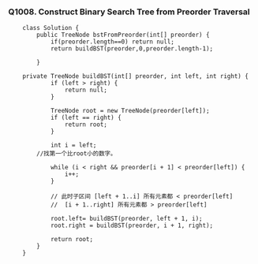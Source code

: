 ### Q1008. Construct Binary Search Tree from Preorder Traversal

        class Solution {
            public TreeNode bstFromPreorder(int[] preorder) {
                if(preorder.length==0) return null;
                return buildBST(preorder,0,preorder.length-1);

            }

        private TreeNode buildBST(int[] preorder, int left, int right) {
                if (left > right) {
                    return null;
                }

                TreeNode root = new TreeNode(preorder[left]);
                if (left == right) {
                    return root;
                }

                int i = left;
            //找第一个比root小的数字。

                while (i < right && preorder[i + 1] < preorder[left]) {
                    i++;
                }

                // 此时子区间 [left + 1..i] 所有元素都 < preorder[left]
                //  [i + 1..right] 所有元素都 > preorder[left]

                root.left= buildBST(preorder, left + 1, i);
                root.right = buildBST(preorder, i + 1, right);

                return root;
            }
        }
